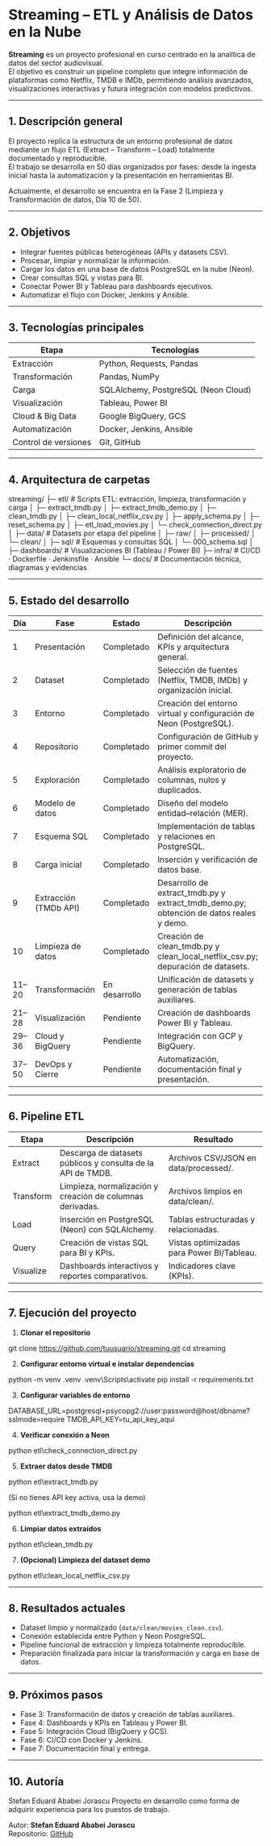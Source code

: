 # Streaming – ETL y Análisis de Datos en la Nube

**Streaming** es un proyecto profesional en curso centrado en la analítica de datos del sector audiovisual.  
El objetivo es construir un pipeline completo que integre información de plataformas como Netflix, TMDB e IMDb, permitiendo análisis avanzados, visualizaciones interactivas y futura integración con modelos predictivos.

---

## 1. Descripción general

El proyecto replica la estructura de un entorno profesional de datos mediante un flujo ETL (Extract – Transform – Load) totalmente documentado y reproducible.  
El trabajo se desarrolla en 50 días organizados por fases: desde la ingesta inicial hasta la automatización y la presentación en herramientas BI.  

Actualmente, el desarrollo se encuentra en la Fase 2 (Limpieza y Transformación de datos, Día 10 de 50).

---

## 2. Objetivos

- Integrar fuentes públicas heterogéneas (APIs y datasets CSV).  
- Procesar, limpiar y normalizar la información.  
- Cargar los datos en una base de datos PostgreSQL en la nube (Neon).  
- Crear consultas SQL y vistas para BI.  
- Conectar Power BI y Tableau para dashboards ejecutivos.  
- Automatizar el flujo con Docker, Jenkins y Ansible.  

---

## 3. Tecnologías principales

| Etapa | Tecnologías |
|-------|--------------|
| Extracción | Python, Requests, Pandas |
| Transformación | Pandas, NumPy |
| Carga | SQLAlchemy, PostgreSQL (Neon Cloud) |
| Visualización | Tableau, Power BI |
| Cloud & Big Data | Google BigQuery, GCS |
| Automatización | Docker, Jenkins, Ansible |
| Control de versiones | Git, GitHub |

---

## 4. Arquitectura de carpetas

streaming/
├─ etl/                    # Scripts ETL: extracción, limpieza, transformación y carga
│  ├─ extract_tmdb.py
│  ├─ extract_tmdb_demo.py
│  ├─ clean_tmdb.py
│  ├─ clean_local_netflix_csv.py
│  ├─ apply_schema.py
│  ├─ reset_schema.py
│  ├─ etl_load_movies.py
│  └─ check_connection_direct.py
│
├─ data/                   # Datasets por etapa del pipeline
│  ├─ raw/
│  ├─ processed/
│  └─ clean/
│
├─ sql/                    # Esquemas y consultas SQL
│  └─ 000_schema.sql
│
├─ dashboards/             # Visualizaciones BI (Tableau / Power BI)
├─ infra/                  # CI/CD · Dockerfile · Jenkinsfile · Ansible
└─ docs/                   # Documentación técnica, diagramas y evidencias

---

## 5. Estado del desarrollo

| Día | Fase | Estado | Descripción |
|-----|------|---------|-------------|
| 1 | Presentación | Completado | Definición del alcance, KPIs y arquitectura general. |
| 2 | Dataset | Completado | Selección de fuentes (Netflix, TMDB, IMDb) y organización inicial. |
| 3 | Entorno | Completado | Creación del entorno virtual y configuración de Neon (PostgreSQL). |
| 4 | Repositorio | Completado | Configuración de GitHub y primer commit del proyecto. |
| 5 | Exploración | Completado | Análisis exploratorio de columnas, nulos y duplicados. |
| 6 | Modelo de datos | Completado | Diseño del modelo entidad–relación (MER). |
| 7 | Esquema SQL | Completado | Implementación de tablas y relaciones en PostgreSQL. |
| 8 | Carga inicial | Completado | Inserción y verificación de datos base. |
| 9 | Extracción (TMDb API) | Completado | Desarrollo de extract_tmdb.py y extract_tmdb_demo.py; obtención de datos reales y demo. |
| 10 | Limpieza de datos | Completado | Creación de clean_tmdb.py y clean_local_netflix_csv.py; depuración de datasets. |
| 11–20 | Transformación | En desarrollo | Unificación de datasets y generación de tablas auxiliares. |
| 21–28 | Visualización | Pendiente | Creación de dashboards Power BI y Tableau. |
| 29–36 | Cloud y BigQuery | Pendiente | Integración con GCP y BigQuery. |
| 37–50 | DevOps y Cierre | Pendiente | Automatización, documentación final y presentación. |

---

## 6. Pipeline ETL

| Etapa | Descripción | Resultado |
|--------|--------------|-----------|
| Extract | Descarga de datasets públicos y consulta de la API de TMDB. | Archivos CSV/JSON en data/processed/. |
| Transform | Limpieza, normalización y creación de columnas derivadas. | Archivos limpios en data/clean/. |
| Load | Inserción en PostgreSQL (Neon) con SQLAlchemy. | Tablas estructuradas y relacionadas. |
| Query | Creación de vistas SQL para BI y KPIs. | Vistas optimizadas para Power BI/Tableau. |
| Visualize | Dashboards interactivos y reportes comparativos. | Indicadores clave (KPIs). |

---

## 7. Ejecución del proyecto

1. **Clonar el repositorio**
   
git clone https://github.com/tuusuario/streaming.git
cd streaming

2. **Configurar entorno virtual e instalar dependencias**

python -m venv .venv
.venv\Scripts\activate
pip install -r requirements.txt


3. **Configurar variables de entorno**

DATABASE_URL=postgresql+psycopg2://user:password@host/dbname?sslmode=require
TMDB_API_KEY=tu_api_key_aqui


4. **Verificar conexión a Neon**

python etl\check_connection_direct.py


5. **Extraer datos desde TMDB**

python etl\extract_tmdb.py


(Si no tienes API key activa, usa la demo)

python etl\extract_tmdb_demo.py


6. **Limpiar datos extraídos**
   
python etl\clean_tmdb.py


7. **(Opcional) Limpieza del dataset demo**
   
python etl\clean_local_netflix_csv.py


---

## 8. Resultados actuales

- Dataset limpio y normalizado (`data/clean/movies_clean.csv`).  
- Conexión establecida entre Python y Neon PostgreSQL.  
- Pipeline funcional de extracción y limpieza totalmente reproducible.  
- Preparación finalizada para iniciar la transformación y carga en base de datos.

---

## 9. Próximos pasos

- Fase 3: Transformación de datos y creación de tablas auxiliares.  
- Fase 4: Dashboards y KPIs en Tableau y Power BI.  
- Fase 5: Integración Cloud (BigQuery y GCS).  
- Fase 6: CI/CD con Docker y Jenkins.  
- Fase 7: Documentación final y entrega.

---

## 10. Autoría
Stefan Eduard Ababei Jorascu
Proyecto en desarrollo como forma de adquirir experiencia para los puestos de trabajo.

Autor: **Stefan Eduard Ababei Jorascu**  
Repositorio: [GitHub](https://github.com/tuusuario/streaming)